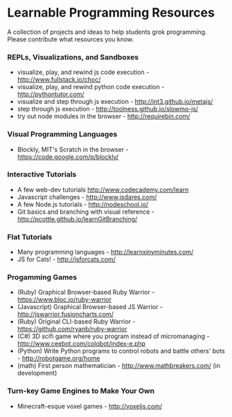 # Learnable Programming Resources

A collection of projects and ideas to help students grok programming. Please contribute what resources you know.


### REPLs, Visualizations, and Sandboxes
* visualize, play, and rewind js code execution - http://www.fullstack.io/choc/
* visualize, play, and rewind python code execution - http://pythontutor.com/
* visualize and step through js execution - http://int3.github.io/metajs/
* step through js execution - http://toolness.github.io/slowmo-js/
* try out node modules in the browser - http://requirebin.com/

### Visual Programming Languages
* Blockly, MIT's Scratch in the browser - https://code.google.com/p/blockly/

### Interactive Tutorials
* A few web-dev tutorials http://www.codecademy.com/learn
* Javascript challenges - http://www.jsdares.com/
* A few Node.js tutorials - http://nodeschool.io/
* Git basics and branching with visual reference - http://pcottle.github.io/learnGitBranching/

### Flat Tutorials
* Many programming languages - http://learnxinyminutes.com/
* JS for Cats! - http://jsforcats.com/

### Progamming Games
* (Ruby) Graphical Browser-based Ruby Warrior - https://www.bloc.io/ruby-warrior
* (Javascript) Graphical Browser-based JS Warrior - http://jswarrior.fusioncharts.com/
* (Ruby) Original CLI-based Ruby Warrior - https://github.com/ryanb/ruby-warrior
* (C#) 3D scifi game where you program instead of micromanaging - http://www.ceebot.com/colobot/index-e.php
* (Python) Write Python programs to control robots and battle others' bots - http://robotgame.org/home
* (math) First person mathematician - http://www.mathbreakers.com/ (in development)

### Turn-key Game Engines to Make Your Own
* Minecraft-esque voxel games - http://voxeljs.com/


